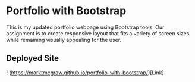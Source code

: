# Portfolio with Bootstrap

This is my updated portfolio webpage using Bootstrap tools. Our assignment is to create responsive layout that fits a variety of screen sizes while remaining visually appealing for the user.

## Deployed Site

! (https://marktmcgraw.github.io/portfolio-with-bootstrap/)[Link]
